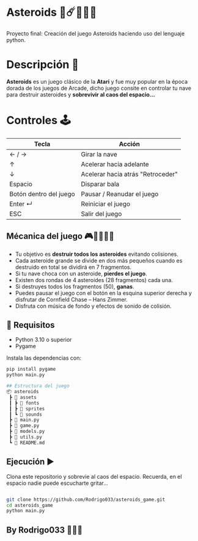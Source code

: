 # Asteroids 🚀☄️🧑🏽‍🚀
Proyecto final: Creación del juego Asteroids haciendo uso del lenguaje python. 

# Descripción 📄
**Asteroids** es un juego clásico de la **Atari** y fue muy popular en la época dorada de los juegos de Arcade, dicho juego consite en controlar tu nave para destruir asteroides y **sobrevivir al caos del espacio...**

# Controles 🕹️

| Tecla        | Acción                          |
|--------------|---------------------------------|
| ← / →        | Girar la nave                   |
| ↑            | Acelerar hacia adelante         |
| ↓            | Acelerar hacia atrás "Retroceder"       |
| Espacio      | Disparar bala                   |
| Botón dentro del juego            | Pausar / Reanudar el juego      |
| Enter  ↵           | Reiniciar el juego              |
| ESC          | Salir del juego                 |

## Mécanica del juego 🎮👾🧑🏽‍💻
- Tu objetivo es **destruir todos los asteroides** evitando colisiones.
- Cada asteroide grande se divide en dos más pequeños cuando es destruido en total se dividirá en 7 fragmentos.
- Si tu nave choca con un asteroide, **pierdes el juego**.
- Existen dos rondas de 4 asteroides (28 fragmentos) cada una.
- Si destruyes todos los fragmentos (50), **ganas**.
- Puedes pausar el juego con el botón en la esquina superior derecha y disfrutar de Cornfield Chase – Hans Zimmer. 
- Disfruta con música de fondo y efectos de sonido de colisión. 

## 🧰 Requisitos

- Python 3.10 o superior
- Pygame

Instala las dependencias con:

```bash
pip install pygame
python main.py

## Estructura del juego
📦 asteroids
 ┣ 📂 assets
 ┃ ┣ 📂 fonts
 ┃ ┣ 📂 sprites
 ┃ ┗ 📂 sounds
 ┣ 📄 main.py
 ┣ 📄 game.py
 ┣ 📄 models.py
 ┣ 📄 utils.py
 ┗ 📄 README.md
``` 
## Ejecución ▶️
Clona este repositorio y sobrevie al caos del espacio. 
Recuerda, en el espacio nadie puede escucharte gritar...
```bash

git clone https://github.com/Rodrigo033/asteroids_game.git
cd asteroids_game
python main.py
``` 

## By Rodrigo033 🧑🏽‍🚀

